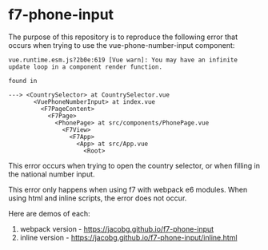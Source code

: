 # f7-phone-input

The purpose of this repository is to reproduce the following error that occurs when trying to use the vue-phone-number-input component:
```
vue.runtime.esm.js?2b0e:619 [Vue warn]: You may have an infinite update loop in a component render function.

found in

---> <CountrySelector> at CountrySelector.vue
       <VuePhoneNumberInput> at index.vue
         <F7PageContent>
           <F7Page>
             <PhonePage> at src/components/PhonePage.vue
               <F7View>
                 <F7App>
                   <App> at src/App.vue
                     <Root>
```

This error occurs when trying to open the country selector, or when filling in the national number input.

This error only happens when using f7 with webpack e6 modules. When using html and inline scripts, the error does not occur.

Here are demos of each:
1) webpack version - https://jacobg.github.io/f7-phone-input
2) inline version - https://jacobg.github.io/f7-phone-input/inline.html

